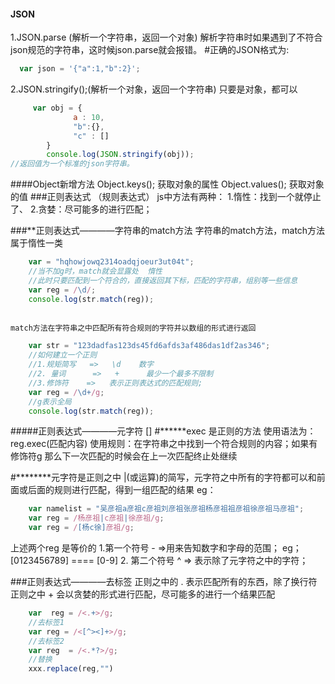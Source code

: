 ####   JSON
1.JSON.parse (解析一个字符串，返回一个对象) 解析字符串时如果遇到了不符合json规范的字符串，这时候json.parse就会报错。
#正确的JSON格式为:
```javascript
  var json = '{"a":1,"b":2}';
```
2.JSON.stringify();(解析一个对象，返回一个字符串)
    只要是对象，都可以
```javascript
     var obj = {
              a : 10,
              "b":{},
              "c" : []
        }
        console.log(JSON.stringify(obj));
//返回值为一个标准的json字符串。
```
####Object新增方法
    Object.keys();   获取对象的属性
    Object.values(); 获取对象的值
###正则表达式  （规则表达式）
js中方法有两种：
1.惰性：找到一个就停止了、
2.贪婪：尽可能多的进行匹配；

###**正则表达式————字符串的match方法
    字符串的match方法，match方法属于惰性一类
```javascript
    var = "hqhowjowq2314oadqjoeur3ut04t";
    //当不加g时，match就会显露处  惰性
    //此时只要匹配到一个符合的，直接返回其下标，匹配的字符串，组别等一些信息
    var reg = /\d/;
    console.log(str.match(reg));
    
```

    match方法在字符串之中匹配所有符合规则的字符并以数组的形式进行返回
```javascript
    var str = "123dadfas123ds45fd6afds3af486das1df2as346";
    //如何建立一个正则
    //1.规矩简写   =>   \d    数字
    //2. 量词      =>   +      最少一个最多不限制
    //3.修饰符    =>   表示正则表达式的匹配规则;
    var reg = /\d+/g;
    //g表示全局
    console.log(str.match(reg));
```
#####正则表达式————元字符 []
#******exec   是正则的方法
    使用语法为：reg.exec(匹配内容)
    使用规则：在字符串之中找到一个符合规则的内容；如果有修饰符g 那么下一次匹配的时候会在上一次匹配终止处继续

#********元字符是正则之中 |(或运算)的简写，元字符之中所有的字符都可以和前面或后面的规则进行匹配，得到一组匹配的结果
eg：
```javascript
    var namelist = "吴彦祖a彦祖c彦祖刘彦祖张彦祖杨彦祖祖彦祖徐彦祖马彦祖";
    var reg = /杨彦祖|c彦祖|徐彦祖/g;
    var reg = /[杨c徐]彦祖/g;
```
上述两个reg   是等价的
    1.第一个符号    -      =>用来告知数字和字母的范围；
    eg；[0123456789]   ====   [0-9]
    2. 第二个符号   ^      => 表示除了元字符之中的字符；

###正则表达式————去标签
正则之中的   .   表示匹配所有的东西，除了换行符    
正则之中   +   会以贪婪的形式进行匹配，尽可能多的进行一个结果匹配
```javascript
    var  reg = /<.+>/g;
    //去标签1
    var reg = /<[^><]+>/g;
    //去标签2
    var reg  = /<.*?>/g;
    //替换
    xxx.replace(reg,"")


```